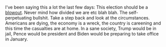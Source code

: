 I've been saying this a lot the last few days: This election should be a <a href="https://en.wikipedia.org/wiki/Blowout_(well_drilling)">blowout</a>. Never mind how divided we are etc blah blah. The self-perpetuating bullshit. Take a step back and look at the circumstances. Americans are dying, the economy is a wreck, the country is careening and this time the casualties are at home. In a sane society, Trump would be in jail, Pence would be president and Biden would be preparing to take office in January. 
